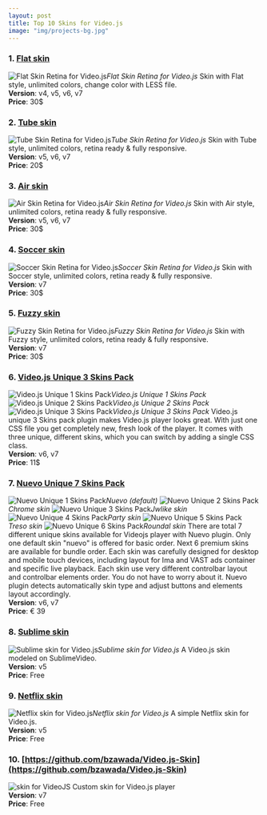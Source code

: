 ```yaml
---
layout: post
title: Top 10 Skins for Video.js
image: "img/projects-bg.jpg"
---
```


### 1. [Flat skin](https://codecanyon.net/item/flat-skin-retina-for-jw-player/12752001)
![Flat Skin Retina for Video.js](http://boxxv.com/img/player/flat-videojs.jpg "Flat Skin Retina for VideoJS")_Flat Skin Retina for Video.js_
Skin with Flat style, unlimited colors, change color with LESS file.  
**Version**: v4, v5, v6, v7  
**Price**: 30$

### 2. [Tube skin](https://codecanyon.net/item/tube-skin-retina-for-videojs/17661814)
![Tube Skin Retina for Video.js](http://boxxv.com/img/player/tube-videojs.jpg "Tube Skin Retina for VideoJS")_Tube Skin Retina for Video.js_
Skin with Tube style, unlimited colors, retina ready & fully responsive.  
**Version**: v5, v6, v7  
**Price**: 20$


### 3. [Air skin](https://codecanyon.net/item/air-skin-retina-for-videojs/22886702)
![Air Skin Retina for Video.js](http://boxxv.com/img/player/air-videojs.jpg "Air Skin Retina for VideoJS")_Air Skin Retina for Video.js_
Skin with Air style, unlimited colors, retina ready & fully responsive.  
**Version**: v5, v6, v7  
**Price**: 30$


### 4. [Soccer skin](https://codecanyon.net/item/soccer-skin-for-videojs/25296862)
![Soccer Skin Retina for Video.js](http://boxxv.com/img/player/soccer.jpg "Soccer Skin Retina for VideoJS")_Soccer Skin Retina for Video.js_
Skin with Soccer style, unlimited colors, retina ready & fully responsive.  
**Version**: v7  
**Price**: 30$


### 5. [Fuzzy skin](https://codecanyon.net/item/fuzzy-skin-retina-for-videojs/25162597)
![Fuzzy Skin Retina for Video.js](http://boxxv.com/img/player/fuzzy.jpg "Fuzzy Skin Retina for VideoJS")_Fuzzy Skin Retina for Video.js_
Skin with Fuzzy style, unlimited colors, retina ready & fully responsive.  
**Version**: v7  
**Price**: 30$


### 6. [Video.js Unique 3 Skins Pack](https://codecanyon.net/item/videojs-unique-3-skins-pack/19496137)
![Video.js Unique 1 Skins Pack](http://boxxv.com/img/player/videojs-unique-skin-1.jpg "Video.js Unique 1 Skins Pack")_Video.js Unique 1 Skins Pack_
![Video.js Unique 2 Skins Pack](http://boxxv.com/img/player/videojs-unique-skin-2.jpg "Video.js Unique 2 Skins Pack")_Video.js Unique 2 Skins Pack_
![Video.js Unique 3 Skins Pack](http://boxxv.com/img/player/videojs-unique-skin-3.jpg "Video.js Unique 3 Skins Pack")_Video.js Unique 3 Skins Pack_
Video.js unique 3 Skins pack plugin makes Video.js player looks great. With just one CSS file you get completely new, fresh look of the player. It comes with three unique, different skins, which you can switch by adding a single CSS class.  
**Version**: v6, v7  
**Price**: 11$


### 7. [Nuevo Unique 7 Skins Pack](https://codecanyon.net/item/videojs-unique-3-skins-pack/19496137)
![Nuevo Unique 1 Skins Pack](http://boxxv.com/img/player/nuevo.jpg "Nuevo Unique 1 Skins Pack")_Nuevo (default)_
![Nuevo Unique 2 Skins Pack](http://boxxv.com/img/player/chrome.jpg "Nuevo Unique 2 Skins Pack")_Chrome skin_
![Nuevo Unique 3 Skins Pack](http://boxxv.com/img/player/jwlike.jpg "Nuevo Unique 3 Skins Pack")_Jwlike skin_
![Nuevo Unique 4 Skins Pack](http://boxxv.com/img/player/party.jpg "Nuevo Unique 4 Skins Pack")_Party skin_
![Nuevo Unique 5 Skins Pack](http://boxxv.com/img/player/treso.jpg "Nuevo Unique 5 Skins Pack")_Treso skin_
![Nuevo Unique 6 Skins Pack](http://boxxv.com/img/player/roundal.jpg "Nuevo Unique 6 Skins Pack")_Roundal skin_
There are total 7 different unique skins available for Videojs player with Nuevo plugin. Only one default skin "nuevo" is offered for basic order. Next 6 premium skins are available for bundle order.
Each skin was carefully designed for desktop and mobile touch devices, including layout for Ima and VAST ads container and specific live playback. Each skin use very different controlbar layout and controlbar elements order. You do not have to worry about it. Nuevo plugin detects automatically skin type and adjust buttons and elements layout accordingly.  
**Version**: v6, v7  
**Price**: € 39


### 8. [Sublime skin](https://github.com/videojs/video.js/wiki/Skins)
![Sublime skin for Video.js](http://boxxv.com/img/player/sublime.png "Sublime skin for VideoJS")_Sublime skin for Video.js_
A Video.js skin modeled on SublimeVideo.  
**Version**: v5  
**Price**: Free


### 9. [Netflix skin](https://codepen.io/benjipott/pen/JELELN)
![Netflix skin for Video.js](http://boxxv.com/img/player/netflix.jpg "Netflix skin for VideoJS")_Netflix skin for Video.js_
A simple Netflix skin for Video.js.  
**Version**: v5  
**Price**: Free

### 10. [https://github.com/bzawada/Video.js-Skin](https://github.com/bzawada/Video.js-Skin)
![skin for VideoJS](http://boxxv.com/img/player/videojs-skin.png "skin for VideoJS")
Custom skin for Video.js player  
**Version**: v7  
**Price**: Free